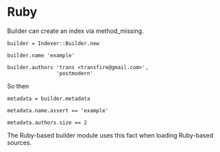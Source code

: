 # Ruby

Builder can create an index via method_missing.

    builder = Indexer::Builder.new

    builder.name 'example'

    builder.authors 'trans <transfire@gmail.com>',
                    'postmodern'

So then

    metadata = builder.metadata

    metadata.name.assert == 'example'

    metadata.authors.size == 2

The Ruby-based builder module uses this fact when loading Ruby-based
sources.

